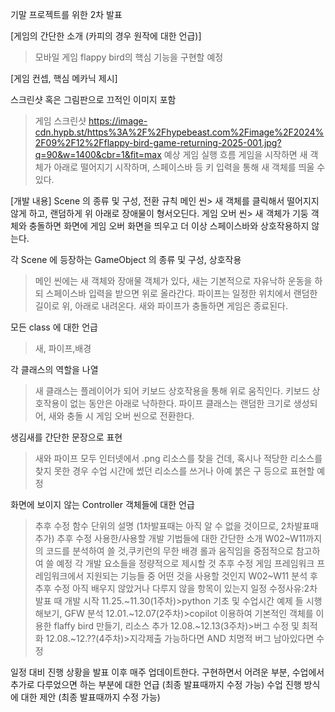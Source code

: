 기말 프로젝트를 위한 2차 발표

[게임의 간단한 소개 (카피의 경우 원작에 대한 언급)]
>모바일 게임 flappy bird의 핵심 기능을 구현할 예정

[게임 컨셉, 핵심 메카닉 제시]
>
스크린샷 혹은 그림판으로 끄적인 이미지 포함
>게임 스크린샷
>https://image-cdn.hypb.st/https%3A%2F%2Fhypebeast.com%2Fimage%2F2024%2F09%2F12%2Fflappy-bird-game-returning-2025-001.jpg?q=90&w=1400&cbr=1&fit=max
예상 게임 실행 흐름
>게임을 시작하면 새 객체가 아래로 떨어지기 시작하며, 스페이스바 등 키 입력을 통해 새 객체를 띄울 수 있다.

[개발 내용]
Scene 의 종류 및 구성, 전환 규칙
메인 씬> 새 객체를 클릭해서 떨어지지 않게 하고, 랜덤하게 위 아래로 장애물이 형서오딘다.
게임 오버 씬> 새 객체가 기둥 객체와 충돌하면 화면에 게임 오버 화면을 띄우고 더 이상 스페이스바와 상호작용하지 않는다.

각 Scene 에 등장하는 GameObject 의 종류 및 구성, 상호작용
>메인 씬에는 새 객체와 장애물 객체가 있다, 새는 기본적으로 자유낙하 운동을 하되 스페이스바 입력을 받으면 위로 올라간다. 파이프는 일정한 위치에서 랜덤한 길이로 위, 아래로 내려온다. 새와 파이프가 충돌하면 게임은 종료된다.

모든 class 에 대한 언급
>새, 파이프,배경

각 클래스의 역할을 나열
>새 클래스는 플레이어가 되어 키보드 상호작용을 통해 위로 움직인다. 키보드 상호작용이 없는 동안은 아래로 낙하한다.
>파이프 클래스는 랜덤한 크기로 생성되어, 새와 충돌 시 게임 오버 씬으로 전환한다.

생김새를 간단한 문장으로 표현
>새와 파이프 모두 인터넷에서 .png 리소스를 찾을 건데, 혹시나  적당한 리소스를 찾지 못한 경우 수업 시간에 썼던 리소스를 쓰거나 아예 붉은 구 등으로 표현할 예정

화면에 보이지 않는 Controller 객체들에 대한 언급
>추후 수정
함수 단위의 설명 (1차발표때는 아직 알 수 없을 것이므로, 2차발표때 추가)
>추후 수정
사용한/사용할 개발 기법들에 대한 간단한 소개
> W02~W11까지의 코드를 분석하여 쓸 것,쿠키런의 무한 배경 롤과 움직임을 중점적으로 참고하여 쓸 예정
각 개발 요소들을 정량적으로 제시할 것
>추후 수정
게임 프레임워크
프레임워크에서 지원되는 기능들 중 어떤 것을 사용할 것인지
>W02~W11 분석 후 추후 수정
아직 배우지 않았거나 다루지 않을 항목이 있는지
일정
>수정사유:2차 발표 때 개발 시작
>11.25.~11.30(1주차)>python 기초 및 수업시간 예제 들 시행해보기, GFW 분석
>12.01.~12.07(2주차)>copilot 이용하여 기본적인 객체를 이용한 flaffy bird 만들기, 리소스 추가
>12.08.~12.13(3주차)>버그 수정 및 최적화
>12.08.~12.??(4주차)>지각제출 가능하다면 AND 치명적 버그 남아있다면 수정

일정 대비 진행 상황을 발표 이후 매주 업데이트한다.
구현하면서 어려운 부분, 수업에서 추가로 다루었으면 하는 부분에 대한 언급 (최종 발표때까지 수정 가능)
수업 진행 방식에 대한 제안 (최종 발표때까지 수정 가능)

